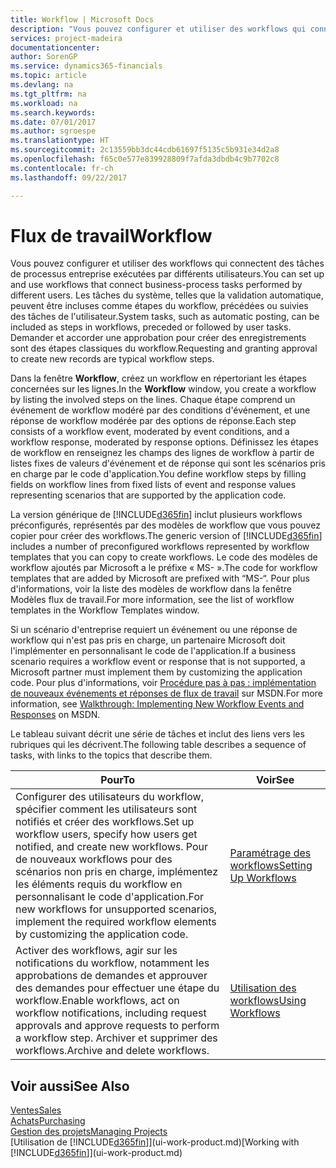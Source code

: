 ```yaml
---
title: Workflow | Microsoft Docs
description: "Vous pouvez configurer et utiliser des workflows qui connectent des tâches de processus entreprise exécutées par différents utilisateurs. Les tâches du système, telles que la validation automatique, peuvent être incluses comme étapes du workflow, précédées ou suivies des tâches de l'utilisateur. Demander et accorder une approbation pour créer des enregistrements sont des étapes classiques du workflow."
services: project-madeira
documentationcenter: 
author: SorenGP
ms.service: dynamics365-financials
ms.topic: article
ms.devlang: na
ms.tgt_pltfrm: na
ms.workload: na
ms.search.keywords: 
ms.date: 07/01/2017
ms.author: sgroespe
ms.translationtype: HT
ms.sourcegitcommit: 2c13559bb3dc44cdb61697f5135c5b931e34d2a8
ms.openlocfilehash: f65c0e577e839928809f7afda3dbdb4c9b7702c8
ms.contentlocale: fr-ch
ms.lasthandoff: 09/22/2017

---
```

# <a name="workflow"></a><span data-ttu-id="dfd5d-105">Flux de travail</span><span class="sxs-lookup"><span data-stu-id="dfd5d-105">Workflow</span></span>
<span data-ttu-id="dfd5d-106">Vous pouvez configurer et utiliser des workflows qui connectent des tâches de processus entreprise exécutées par différents utilisateurs.</span><span class="sxs-lookup"><span data-stu-id="dfd5d-106">You can set up and use workflows that connect business-process tasks performed by different users.</span></span> <span data-ttu-id="dfd5d-107">Les tâches du système, telles que la validation automatique, peuvent être incluses comme étapes du workflow, précédées ou suivies des tâches de l'utilisateur.</span><span class="sxs-lookup"><span data-stu-id="dfd5d-107">System tasks, such as automatic posting, can be included as steps in workflows, preceded or followed by user tasks.</span></span> <span data-ttu-id="dfd5d-108">Demander et accorder une approbation pour créer des enregistrements sont des étapes classiques du workflow.</span><span class="sxs-lookup"><span data-stu-id="dfd5d-108">Requesting and granting approval to create new records are typical workflow steps.</span></span>  

 <span data-ttu-id="dfd5d-109">Dans la fenêtre **Workflow**, créez un workflow en répertoriant les étapes concernées sur les lignes.</span><span class="sxs-lookup"><span data-stu-id="dfd5d-109">In the **Workflow** window, you create a workflow by listing the involved steps on the lines.</span></span> <span data-ttu-id="dfd5d-110">Chaque étape comprend un événement de workflow modéré par des conditions d'événement, et une réponse de workflow modérée par des options de réponse.</span><span class="sxs-lookup"><span data-stu-id="dfd5d-110">Each step consists of a workflow event, moderated by event conditions, and a workflow response, moderated by response options.</span></span> <span data-ttu-id="dfd5d-111">Définissez les étapes de workflow en renseignez les champs des lignes de workflow à partir de listes fixes de valeurs d'événement et de réponse qui sont les scénarios pris en charge par le code d'application.</span><span class="sxs-lookup"><span data-stu-id="dfd5d-111">You define workflow steps by filling fields on workflow lines from fixed lists of event and response values representing scenarios that are supported by the application code.</span></span>  

 <span data-ttu-id="dfd5d-112">La version générique de [!INCLUDE[d365fin](includes/d365fin_md.md)] inclut plusieurs workflows préconfigurés, représentés par des modèles de workflow que vous pouvez copier pour créer des workflows.</span><span class="sxs-lookup"><span data-stu-id="dfd5d-112">The generic version of [!INCLUDE[d365fin](includes/d365fin_md.md)] includes a number of preconfigured workflows represented by workflow templates that you can copy to create workflows.</span></span> <span data-ttu-id="dfd5d-113">Le code des modèles de workflow ajoutés par Microsoft a le préfixe « MS- ».</span><span class="sxs-lookup"><span data-stu-id="dfd5d-113">The code for workflow templates that are added by Microsoft are prefixed with “MS-“.</span></span> <span data-ttu-id="dfd5d-114">Pour plus d'informations, voir la liste des modèles de workflow dans la fenêtre Modèles flux de travail.</span><span class="sxs-lookup"><span data-stu-id="dfd5d-114">For more information, see the list of workflow templates in the Workflow Templates window.</span></span>  

 <span data-ttu-id="dfd5d-115">Si un scénario d'entreprise requiert un événement ou une réponse de workflow qui n'est pas pris en charge, un partenaire Microsoft doit l'implémenter en personnalisant le code de l'application.</span><span class="sxs-lookup"><span data-stu-id="dfd5d-115">If a business scenario requires a workflow event or response that is not supported, a Microsoft partner must implement them by customizing the application code.</span></span> <span data-ttu-id="dfd5d-116">Pour plus d'informations, voir [Procédure pas à pas : implémentation de nouveaux événements et réponses de flux de travail](https://msdn.microsoft.com/en-us/library/mt574349.aspx) sur MSDN.</span><span class="sxs-lookup"><span data-stu-id="dfd5d-116">For more information, see [Walkthrough: Implementing New Workflow Events and Responses](https://msdn.microsoft.com/en-us/library/mt574349.aspx) on MSDN.</span></span>  

 <span data-ttu-id="dfd5d-117">Le tableau suivant décrit une série de tâches et inclut des liens vers les rubriques qui les décrivent.</span><span class="sxs-lookup"><span data-stu-id="dfd5d-117">The following table describes a sequence of tasks, with links to the topics that describe them.</span></span>  

|<span data-ttu-id="dfd5d-118">**Pour**</span><span class="sxs-lookup"><span data-stu-id="dfd5d-118">**To**</span></span>|<span data-ttu-id="dfd5d-119">**Voir**</span><span class="sxs-lookup"><span data-stu-id="dfd5d-119">**See**</span></span>|  
|------------|-------------|  
|<span data-ttu-id="dfd5d-120">Configurer des utilisateurs du workflow, spécifier comment les utilisateurs sont notifiés et créer des workflows.</span><span class="sxs-lookup"><span data-stu-id="dfd5d-120">Set up workflow users, specify how users get notified, and create new workflows.</span></span> <span data-ttu-id="dfd5d-121">Pour de nouveaux workflows pour des scénarios non pris en charge, implémentez les éléments requis du workflow en personnalisant le code d'application.</span><span class="sxs-lookup"><span data-stu-id="dfd5d-121">For new workflows for unsupported scenarios, implement the required workflow elements by customizing the application code.</span></span>|[<span data-ttu-id="dfd5d-122">Paramétrage des workflows</span><span class="sxs-lookup"><span data-stu-id="dfd5d-122">Setting Up Workflows</span></span>](across-set-up-workflows.md)|  
|<span data-ttu-id="dfd5d-123">Activer des workflows, agir sur les notifications du workflow, notamment les approbations de demandes et approuver des demandes pour effectuer une étape du workflow.</span><span class="sxs-lookup"><span data-stu-id="dfd5d-123">Enable workflows, act on workflow notifications, including request approvals and approve requests to perform a workflow step.</span></span> <span data-ttu-id="dfd5d-124">Archiver et supprimer des workflows.</span><span class="sxs-lookup"><span data-stu-id="dfd5d-124">Archive and delete workflows.</span></span>|[<span data-ttu-id="dfd5d-125">Utilisation des workflows</span><span class="sxs-lookup"><span data-stu-id="dfd5d-125">Using Workflows</span></span>](across-use-workflows.md)|  

## <a name="see-also"></a><span data-ttu-id="dfd5d-126">Voir aussi</span><span class="sxs-lookup"><span data-stu-id="dfd5d-126">See Also</span></span>  
[<span data-ttu-id="dfd5d-127">Ventes</span><span class="sxs-lookup"><span data-stu-id="dfd5d-127">Sales</span></span>](sales-manage-sales.md)  
[<span data-ttu-id="dfd5d-128">Achats</span><span class="sxs-lookup"><span data-stu-id="dfd5d-128">Purchasing</span></span>](purchasing-manage-purchasing.md)  
[<span data-ttu-id="dfd5d-129">Gestion des projets</span><span class="sxs-lookup"><span data-stu-id="dfd5d-129">Managing Projects</span></span>](projects-manage-projects.md)  
<span data-ttu-id="dfd5d-130">[Utilisation de [!INCLUDE[d365fin](includes/d365fin_md.md)]](ui-work-product.md)</span><span class="sxs-lookup"><span data-stu-id="dfd5d-130">[Working with [!INCLUDE[d365fin](includes/d365fin_md.md)]](ui-work-product.md)</span></span>

